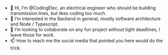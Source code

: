 - 👋 Hi, I’m @CodingElec, an electrical engineer who should be building transmission lines, but likes coding too much.
- 👀 I’m interested in the Backend in general, mostly software architecture and Node / Typescript.
- 💞️ I’m looking to collaborate on any fun project without tight deadlines, I leave those for work. 
- 📫 How to reach me the social media that pointed you here would do the trick.

<!---
CodingElec/CodingElec is a ✨ special ✨ repository because its `README.md` (this file) appears on your GitHub profile.
You can click the Preview link to take a look at your changes.
--->
